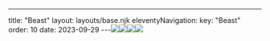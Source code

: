 ---
title: "Beast"
layout: layouts/base.njk
eleventyNavigation:
  key: "Beast"
  order: 10
date: 2023-09-29
---![](https://s3.eu-west-1.amazonaws.com/jessicaakerman.com/MHeiderich-NIP01-edit.jpg)![](https://s3.eu-west-1.amazonaws.com/jessicaakerman.com/MHeiderich-NIP02.jpg)![](https://s3.eu-west-1.amazonaws.com/jessicaakerman.com/MHeiderich_ReflexionenZwei-04.jpg)![](https://s3.eu-west-1.amazonaws.com/jessicaakerman.com/MHeiderich_ReflexionenZwei-01.jpg)